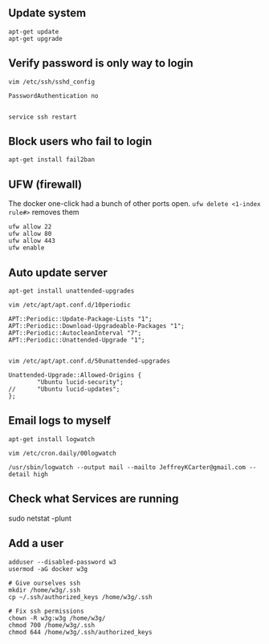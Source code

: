 
## Update system
```
apt-get update
apt-get upgrade
```

## Verify password is only way to login
```
vim /etc/ssh/sshd_config

PasswordAuthentication no


service ssh restart
```

## Block users who fail to login
```
apt-get install fail2ban
```

## UFW (firewall)
The docker one-click had a bunch of other ports open.
`ufw delete <1-index rule#>` removes them
```
ufw allow 22
ufw allow 80
ufw allow 443
ufw enable
```


## Auto update server
```
apt-get install unattended-upgrades

vim /etc/apt/apt.conf.d/10periodic

APT::Periodic::Update-Package-Lists "1";
APT::Periodic::Download-Upgradeable-Packages "1";
APT::Periodic::AutocleanInterval "7";
APT::Periodic::Unattended-Upgrade "1";


vim /etc/apt/apt.conf.d/50unattended-upgrades

Unattended-Upgrade::Allowed-Origins {
        "Ubuntu lucid-security";
//      "Ubuntu lucid-updates";
};
```

## Email logs to myself
```
apt-get install logwatch

vim /etc/cron.daily/00logwatch

/usr/sbin/logwatch --output mail --mailto JeffreyKCarter@gmail.com --detail high
```

## Check what Services are running
sudo netstat -plunt

## Add a user
```
adduser --disabled-password w3
usermod -aG docker w3g

# Give ourselves ssh
mkdir /home/w3g/.ssh
cp ~/.ssh/authorized_keys /home/w3g/.ssh

# Fix ssh permissions
chown -R w3g:w3g /home/w3g/
chmod 700 /home/w3g/.ssh
chmod 644 /home/w3g/.ssh/authorized_keys
```